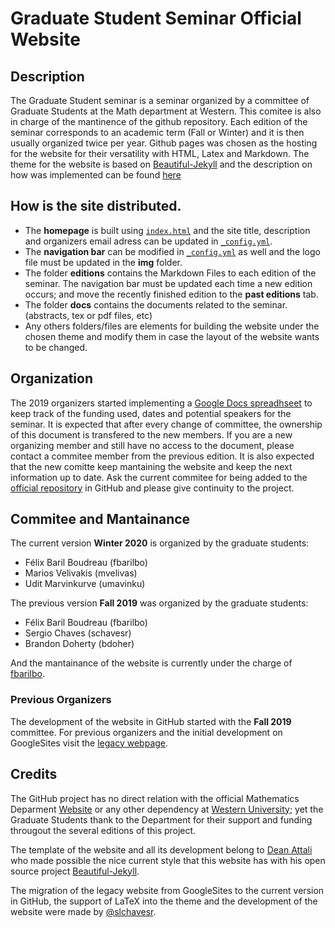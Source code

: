 # Graduate Student Seminar Official Website

## Description

The Graduate Student seminar is a seminar organized by a committee of Graduate Students at the Math department at Western. This comitee is also in charge of the mantinence of the github repository.
Each edition of the seminar corresponds to an academic term (Fall or Winter) and it is then usually organized twice per year. 
Github pages was chosen as the hosting for the website for their versatility with HTML, Latex and Markdown.
The theme for the website is based on [Beautiful-Jekyll](https://github.com/daattali/beautiful-jekyll) and the description on how was implemented can be found [here](https://github.com/UWOMathGrad/UWOMathGrad.github.io/blob/master/README_OLD.md)

## How is the site distributed.

- The **homepage** is built using [`index.html`](./index.html) and the site title, description and organizers email adress can be updated in [`_config.yml`](./_config.yml).
- The **navigation bar** can be modified in [`_config.yml`](./_config.yml) as well and the logo file must be updated in the **img** folder.
- The folder **editions** contains the Markdown Files to each edition of the seminar. The navigation bar must be updated each time a new edition occurs; and move the recently finished edition to the **past editions** tab.
- The folder **docs** contains the documents related to the seminar. (abstracts, tex or pdf files, etc)
- Any others folders/files are elements for building the website under the chosen theme and modify them in case the layout of the website wants to be changed.


## Organization

The 2019 organizers started implementing a [Google Docs spreadhseet](https://docs.google.com/spreadsheets/d/1xmKC9H9zwDQFBtqjQcaKW6DqvJvyuQSYxZIxEgGOeFo/edit#gid=0) to keep track of the funding used, dates and potential speakers for the seminar.
It is expected that after every change of committee, the ownership of this document is transfered to the new members. If you are a new organizing member and still have no access to the document, please contact a commitee member from the previous edition.
It is also expected that the new comitte keep mantaining the website and keep the next information up to date. Ask the current commitee for being added to the [official repository](https://github.com/UWOMathGrad) in GitHub and please give continuity to the project.

## Commitee and Mantainance

The current version **Winter 2020** is organized by the graduate students:

- Félix Baril Boudreau (fbarilbo)
- Marios Velivakis (mvelivas)
- Udit Marvinkurve (umavinku)


The previous version **Fall 2019** was organized by the graduate students:

- Félix Baril Boudreau (fbarilbo)
- Sergio Chaves (schavesr)
- Brandon Doherty (bdoher)

And the mantainance of the website is currently under the charge of [fbarilbo](https://github.com/BBFelix).

### Previous Organizers

The development of the website in GitHub started with the **Fall 2019** committee. For previous organizers and the initial development on GoogleSites visit the [legacy webpage](https://sites.google.com/site/uwograduateseminar/home).

## Credits

The GitHub project has no direct relation with the official Mathematics Deparment [Website](https://www.math.uwo.ca/) or any other dependency at [Western University](https://www.uwo.ca/); yet the Graduate Students thank to the Department for their support and funding througout the several editions of this project.

The template of the website and all its development belong to  [Dean Attali](https://deanattali.com/) who made possible the nice current style that this website has with his open source project [Beautiful-Jekyll](https://github.com/daattali/beautiful-jekyll).

The migration of the legacy website from GoogleSites to the current version in GitHub, the support of LaTeX into the theme and the development of the website were made by [@slchavesr](https://github.com/slchavesr).
